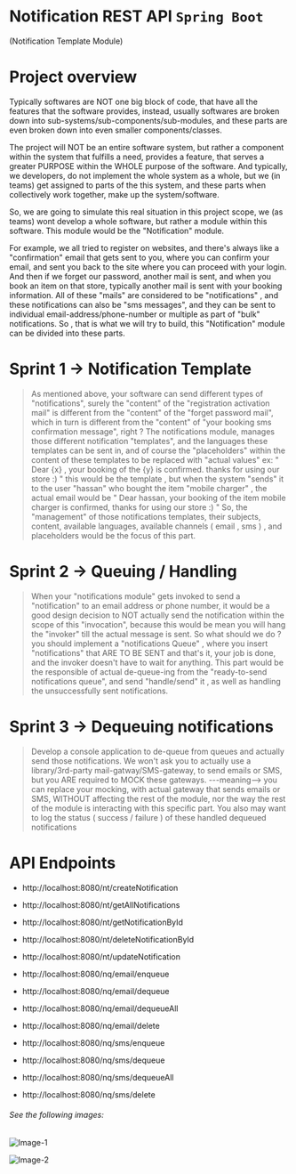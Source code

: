 # Notification REST API `Spring Boot`

(Notification Template Module)

# Project overview

Typically softwares are NOT one big block of code, that have all the features that the software provides, instead, usually softwares are broken down into sub-systems/sub-components/sub-modules, and these parts are even broken down into even smaller components/classes. 

The project will NOT be an entire software system, but rather a component within the system 
that fulfills a need, provides a feature, that serves a greater PURPOSE within the WHOLE purpose of the software. And typically, we developers, do not implement the whole system as a whole, but we (in teams) get assigned to parts of the this system, and these parts when collectively work together, make up the system/software.

So, we are going to simulate this real situation in this project scope, we (as teams) wont develop a whole software, but rather a module within this software. This module would be the "Notification" module. 

For example, we all tried to register on websites, and there's always like a "confirmation" email that gets sent to you, where you can confirm your email, and sent you back to the site where you can proceed with your login. And then if we forget our password, another mail is sent, and when you book an item on that store, typically another mail is sent with your booking information. All of these "mails" are considered to be "notifications" , and these notifications can also be "sms messages", and they can be sent to individual email-address/phone-number or multiple as part of "bulk" notifications. So , that is what we will try to build, this "Notification" module can be divided into these parts.

# Sprint 1 -> Notification Template

> As mentioned above, your software can send different types of "notifications", surely the "content" of the "registration activation mail" is different from the "content" of the "forget password mail", which in turn is different from the "content" of "your booking sms confirmation message", right ? 
The notifications module, manages those different notification "templates", and the languages these templates can be sent in, and of course the "placeholders" within the content of these templates to be replaced with "actual values"
ex: " Dear {x} , your booking of the {y} is confirmed. thanks for using our store :) " 
this would be the template , but when the system "sends" it to the user "hassan" who bought the item "mobile charger" , the actual email would be 
" Dear hassan, your booking of the item mobile charger is confirmed, thanks for using our store :) "
So, the "management" of those notifications templates, their subjects, content, available languages, available channels ( email , sms ) , and placeholders would be the focus of this part.

# Sprint 2 -> Queuing / Handling

> When your "notifications module" gets invoked to send a "notification" to an email address or phone number, it would be a good design decision to NOT actually send the notification within the scope of this "invocation", because this would be mean you will hang the "invoker" till the actual message is sent. So what should we do ? you should implement a "notifications Queue" , where you insert "notifications" that ARE TO BE SENT and that's it, your job is done, and the invoker doesn't have  to wait for anything.
This part would be the responsible of actual de-queue-ing from the "ready-to-send notifications queue", and send "handle/send" it , as well as handling  the unsuccessfully sent notifications.

# Sprint 3 -> Dequeuing notifications

> Develop a console application to de-queue from queues and actually send those notifications.
We won't ask you to actually use a library/3rd-party mail-gatway/SMS-gateway, to send emails or SMS, but you ARE required to MOCK these gateways.
---meaning--> you can replace your mocking, with actual gateway that sends emails or SMS, WITHOUT affecting the rest of the module,
nor the way the rest of the module is interacting with this specific part. 
You also may want to log the status ( success / failure ) of these handled dequeued notifications

# API Endpoints

* http://localhost:8080/nt/createNotification
* http://localhost:8080/nt/getAllNotifications
* http://localhost:8080/nt/getNotificationById
* http://localhost:8080/nt/deleteNotificationById
* http://localhost:8080/nt/updateNotification

* http://localhost:8080/nq/email/enqueue
* http://localhost:8080/nq/email/dequeue
* http://localhost:8080/nq/email/dequeueAll
* http://localhost:8080/nq/email/delete

* http://localhost:8080/nq/sms/enqueue
* http://localhost:8080/nq/sms/dequeue
* http://localhost:8080/nq/sms/dequeueAll
* http://localhost:8080/nq/sms/delete

###### See the following images:

![Image-1](https://github.com/TawfikYasser/Project-Guidance/blob/main/Desktop%20Application/Advanced/Java/Notification%20REST%20API/assets/Img-1.png)

![Image-2](https://github.com/TawfikYasser/Project-Guidance/blob/main/Desktop%20Application/Advanced/Java/Notification%20REST%20API/assets/Img-2.png)